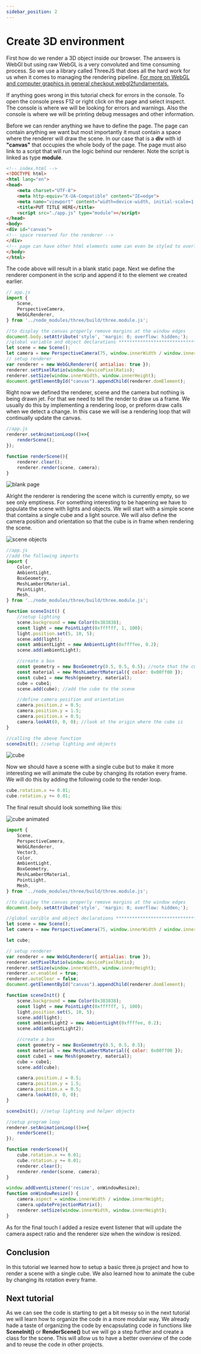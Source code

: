 ```yaml
---
sidebar_position: 2
---
```


# Create 3D environment

First how do we render a 3D object inside our browser. The answers is WebGl but using raw WebGL is a very convoluted and time consuming process. So we use a library called ThreeJS that does all the hard work for us when it comes to managing the rendering pipeline. [For more on WebGL and computer graphics in general checkout webgl2fundamentals.](https://webgl2fundamentals.org/)


If anything goes wrong in this tutorial check for errors in the console. To open the console press F12 or right click on the page and select inspect. The console is where we will be looking for errors and warnings. Also the console is where we will be printing debug messages and other information.


Before we can render anything we have to define the page. The page can contain anything we want but most importantly it must contain a space where the renderer will draw the scene. In our case that is a **div** with id **"canvas"** that occupies the whole body of the page. The page must also link to a script that will run the logic behind our renderer. Note the script is linked as type **module**.

```html
<!-- index.html -->
<!DOCTYPE html>
<html lang="en">
<head>
    <meta charset="UTF-8">
    <meta http-equiv="X-UA-Compatible" content="IE=edge">
    <meta name="viewport" content="width=device-width, initial-scale=1.0">
    <title>PUT TITLE HERE</title>
    <script src="./app.js" type="module"></script>
</head>
<body>
<div id="canvas">
<!-- space reserved for the renderer -->
</div>
<!-- page can have other html elements some can even be styled to overlap the space delegated to the renderer -->
</body>
</html>
```
The code above will result in a blank static page.
Next we define the renderer component in the scrip and append it to the element we created earlier.

```javascript
// app.js
import {
    Scene,
    PerspectiveCamera,
    WebGLRenderer,
} from '../node_modules/three/build/three.module.js';

//to display the canvas properly remove margins at the window edges
document.body.setAttribute('style', 'margin: 0; overflow: hidden;');
//global variable and object declarations ****************************************************
let scene = new Scene();
let camera = new PerspectiveCamera(75, window.innerWidth / window.innerHeight, 0.1, 1000);
// setup renderer
var renderer = new WebGLRenderer({ antialias: true });
renderer.setPixelRatio(window.devicePixelRatio);
renderer.setSize(window.innerWidth, window.innerHeight);
document.getElementById("canvas").appendChild(renderer.domElement);
```
Right now we defined the renderer, scene and the camera but nothing is being drawn jet. For that we need to tell the render to draw us a frame.
We usually do this by implementing a rendering loop, or preform draw calls when we detect a change.
In this case we will ise a rendering loop that will continually update the canvas.

```javascript
//app.js
renderer.setAnimationLoop(()=>{
    renderScene();
});

function renderScene(){
    renderer.clear();
    renderer.render(scene, camera);
}
```
![blank page](../img/blank_scene.png)

Alright the renderer is rendering the scene witch is currently empty, so we see only emptiness.
For something interesting to be hapening we have to populate the scene with lights and objects.
We will start with a simple scene that contains a single cube and a light source.
We will also define the camera position and orientation so that the cube is in frame when rendering the scene.

![scene objects](../img/simple_scene_1.png)

```javascript
//app.js
//add the following imports
import {
    Color,
    AmbientLight,
    BoxGeometry,
    MeshLambertMaterial,
    PointLight,
    Mesh,
} from '../node_modules/three/build/three.module.js';

function sceneInit() {
    //setup lighting
    scene.background = new Color(0x383838);
    const light = new PointLight(0xffffff, 1, 100);
    light.position.set(5, 10, 5);
    scene.add(light);
    const ambientLight = new AmbientLight(0xffffee, 0.2);
    scene.add(ambientLight);

    //create a box
    const geometry = new BoxGeometry(0.5, 0.5, 0.5); //note that the cube is centered at the origin
    const material = new MeshLambertMaterial({ color: 0x00ff00 });
    const cube1 = new Mesh(geometry, material);
    cube = cube1;
    scene.add(cube); //add the cube to the scene

    //define camera position and orientation
    camera.position.z = 0.5;
    camera.position.y = 1.5;
    camera.position.x = 0.5;
    camera.lookAt(0, 0, 0); //look at the origin where the cube is
}

//calling the above function
sceneInit(); //setup lighting and objects
```
![cube](../img/simple_scene_2.png)

Now we should have a scene with a single cube but to make it more interesting we will animate the cube by changing its rotation every frame. We will do this by adding the following code to the render loop.

```javascript
cube.rotation.x += 0.01;
cube.rotation.y += 0.01;
```
The final result should look something like this:

![cube animated](../img/animation_cube.gif)

```javascript
import {
    Scene,
    PerspectiveCamera,
    WebGLRenderer,
    Vector3,
    Color,
    AmbientLight,
    BoxGeometry,
    MeshLambertMaterial,
    PointLight,
    Mesh,
} from '../node_modules/three/build/three.module.js';

//to display the canvas properly remove margins at the window edges
document.body.setAttribute('style', 'margin: 0; overflow: hidden;');

//global varible and object declarations ****************************************************
let scene = new Scene();
let camera = new PerspectiveCamera(75, window.innerWidth / window.innerHeight, 0.1, 1000);

let cube;

// setup renderer
var renderer = new WebGLRenderer({ antialias: true });
renderer.setPixelRatio(window.devicePixelRatio);
renderer.setSize(window.innerWidth, window.innerHeight);
renderer.xr.enabled = true;
renderer.autoClear = false;
document.getElementById("canvas").appendChild(renderer.domElement);

function sceneInit() {
    scene.background = new Color(0x383838);
    const light = new PointLight(0xffffff, 1, 100);
    light.position.set(5, 10, 5);
    scene.add(light);
    const ambientLight2 = new AmbientLight(0xffffee, 0.2);
    scene.add(ambientLight2);

    //create a box
    const geometry = new BoxGeometry(0.5, 0.5, 0.5);
    const material = new MeshLambertMaterial({ color: 0x00ff00 });
    const cube1 = new Mesh(geometry, material);
    cube = cube1;
    scene.add(cube);

    camera.position.z = 0.5;
    camera.position.y = 1.5;
    camera.position.x = 0.5;
    camera.lookAt(0, 0, 0);
}

sceneInit(); //setup lighting and helper objects

//setup program loop
renderer.setAnimationLoop(()=>{
    renderScene();
});

function renderScene(){
    cube.rotation.x += 0.01;
    cube.rotation.y += 0.01;
    renderer.clear();
    renderer.render(scene, camera);
}

window.addEventListener('resize', onWindowResize);
function onWindowResize() {
    camera.aspect = window.innerWidth / window.innerHeight;
    camera.updateProjectionMatrix();
    renderer.setSize(window.innerWidth, window.innerHeight);
}
```

As for the final touch I added a resize event listener that will update the camera aspect ratio and the renderer size when the window is resized.

## Conclusion
In this tutorial we learned how to setup a basic three.js project and how to render a scene with a single cube.
We also learned how to animate the cube by changing its rotation every frame.

## Next tutorial
As we can see the code is starting to get a bit messy so in the next tutorial we will learn how to organize the code in a more modular way.
We already hade a taste of organizing the code by encapsulating code in functions like **SceneInit()** or **RenderScene()** 
but we will go a step further and create a class for the scene.
This will allow us to have a better overview of the code and to reuse the code in other projects.
